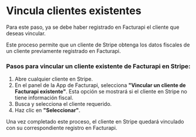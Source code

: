 # Vincula clientes existentes

Para este paso, ya se debe haber registrado en Facturapi el cliente que deseas vincular.

Este proceso permite que un cliente de Stripe obtenga los datos fiscales de un cliente previamente registrado en Facturapi.

### Pasos para vincular un cliente existente de Facturapi en Stripe:

1. Abre cualquier cliente en Stripe.
2. En el panel de la App de Facturapi, selecciona **"Vincular un cliente de Facturapi existente"**. Esta opción se mostrará si el cliente en Stripe no tiene información fiscal.
3. Busca y selecciona el cliente requerido.
4. Haz clic en **"Seleccionar"**.

Una vez completado este proceso, el cliente en Stripe quedará vinculado con su correspondiente registro en Facturapi.